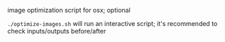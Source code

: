 image optimization script for osx; optional

`./optimize-images.sh` will run an interactive script; it's recommended to check inputs/outputs before/after